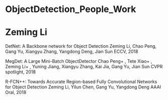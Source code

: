 # ObjectDetection_People_Work

# Zeming Li

DetNet: A Backbone network for Object Detection
Zeming Li, Chao Peng, Gang Yu, Xiangyu Zhang, Yangdong Deng, Jian Sun
ECCV, 2018

MegDet: A Large Mini-Batch ObjectDetector
Chao Peng+ , Tete Xiao+ , Zeming Li+ , Yuning Jiang, Xiangyu Zhang, Kai Jia, Gang Yu, Jian Sun
CVPR spotlight, 2018

R-FCN++: Towards Accurate Region-based Fully Convolutional Networks for Object Detection
Zeming Li, Yilun Chen, Gang Yu, Yangdong Deng
AAAI Oral, 2018
